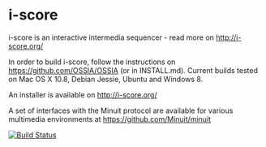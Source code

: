 # i-score

i-score is an interactive intermedia sequencer - read more on http://i-score.org/

In order to build i-score, follow the instructions on https://github.com/OSSIA/OSSIA (or in INSTALL.md).
Current builds tested on Mac OS X 10.8, Debian Jessie, Ubuntu and Windows 8.

An installer is available on http://i-score.org/

A set of interfaces with the Minuit protocol are available for various multimedia environments at https://github.com/Minuit/minuit



[![Build Status](https://travis-ci.org/i-score/i-score.svg)](https://travis-ci.org/i-score/i-score)

